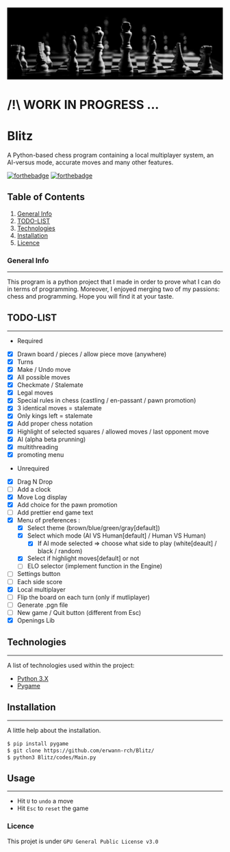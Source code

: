 ![Banner](https://github.com/erwann-rch/Blitz/blob/main/banner.jpg)

# /!\ WORK IN PROGRESS ...

# Blitz

A Python-based chess program containing a local multiplayer system, an AI-versus mode, accurate moves and many other features.

[![forthebadge](http://forthebadge.com/images/badges/built-with-love.svg)](http://forthebadge.com)  [![forthebadge](http://forthebadge.com/images/badges/powered-by-electricity.svg)](http://forthebadge.com)

## Table of Contents

1. [General Info](#general-info)
2. [TODO-LIST](#todo-list)
3. [Technologies](#technologies)
4. [Installation](#installation)
5. [Licence](#licence)

### General Info
***
This program is a python project that I made in order to prove what I can do in terms of programming.
Moreover, I enjoyed merging two of my passions: chess and programming. Hope you will find it at your taste.

## TODO-LIST 
***

* Required
- [x] Drawn board / pieces / allow piece move (anywhere)
- [x] Turns
- [x] Make / Undo move
- [x] All possible moves
- [x] Checkmate / Stalemate
- [x] Legal moves
- [x] Special rules in chess (castling / en-passant / pawn promotion)
- [x] 3 identical moves = stalemate
- [x] Only kings left = stalemate
- [x] Add proper chess notation
- [x] Highlight of selected squares / allowed moves / last opponent move
- [x] AI (alpha beta prunning)
- [x] multithreading
- [x] promoting menu

* Unrequired
- [x] Drag N Drop 
- [ ] Add a clock
- [x] Move Log display
- [x] Add choice for the pawn promotion
- [ ] Add prettier end game text
- [x] Menu of preferences :
  - [x] Select theme (brown/blue/green/gray[default])
  - [x] Select which mode (AI VS Human[default] / Human VS Human)
    - [x] If AI mode selected => choose what side to play (white[deault] / black / random)
  - [x] Select if highlight moves[default] or not
  - [ ] ELO selector (implement function in the Engine)
- [ ] Settings button
- [ ] Each side score
- [x] Local multiplayer
- [ ] Flip the board on each turn (only if mutliplayer)
- [ ] Generate .pgn file
- [ ] New game / Quit button (different from Esc)
- [x] Openings Lib

## Technologies
***
A list of technologies used within the project:
* [Python 3.X](https://www.python.org) 
* [Pygame](https://www.pygame.org/docs/)

## Installation
***
A little help about the installation. 
```
$ pip install pygame
$ git clone https://github.com/erwann-rch/Blitz/
$ python3 Blitz/codes/Main.py
```

## Usage
***
- Hit ```U``` to ```undo``` a move
- Hit ```Esc``` to ```reset``` the game

### Licence

This projet is under ```GPU General Public License v3.0```
